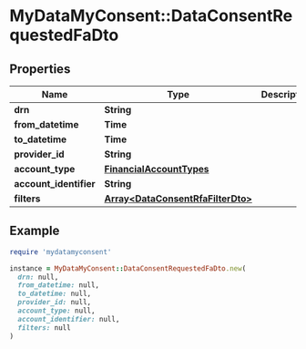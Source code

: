 # MyDataMyConsent::DataConsentRequestedFaDto

## Properties

| Name | Type | Description | Notes |
| ---- | ---- | ----------- | ----- |
| **drn** | **String** |  | [optional] |
| **from_datetime** | **Time** |  | [optional] |
| **to_datetime** | **Time** |  | [optional] |
| **provider_id** | **String** |  | [optional] |
| **account_type** | [**FinancialAccountTypes**](FinancialAccountTypes.md) |  | [optional] |
| **account_identifier** | **String** |  | [optional] |
| **filters** | [**Array&lt;DataConsentRfaFilterDto&gt;**](DataConsentRfaFilterDto.md) |  | [optional] |

## Example

```ruby
require 'mydatamyconsent'

instance = MyDataMyConsent::DataConsentRequestedFaDto.new(
  drn: null,
  from_datetime: null,
  to_datetime: null,
  provider_id: null,
  account_type: null,
  account_identifier: null,
  filters: null
)
```

